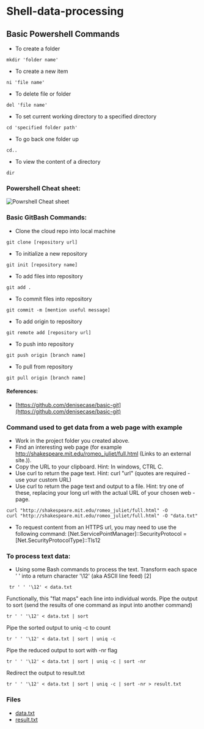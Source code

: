# Shell-data-processing

## Basic Powershell Commands
- To create a folder
```
mkdir 'folder name'
```
- To create a new item
```
ni 'file name'
```
- To delete file or folder
```
del 'file name'
```
- To set current working directory to a specified directory
```
cd 'specified folder path'
```
- To go back one folder up
```
cd..
````
- To view the content of a directory
```
dir
```
### Powershell Cheat sheet:
![Powrshell Cheat sheet](./powershellCheatSheet.PNG)

### Basic GitBash Commands:

- Clone the cloud repo into local machine
```
git clone [repository url]
```
- To initialize a new repository
```
git init [repository name]
```
- To add files into repository
```
git add .
```
- To commit files into repository
```
git commit -m [mention useful message]
```
- To add origin to repository
```
git remote add [repository url]
```
- To push into repository
```
git push origin [branch name]
```
- To pull from repository
```
git pull origin [branch name]
```
#### References:
- [https://github.com/denisecase/basic-git](https://github.com/denisecase/basic-git)


### Command used to get data from a web page with example
- Work in the project folder you created above.
- Find an interesting web page (for example http://shakespeare.mit.edu/romeo_juliet/full.html (Links to an external site.)).
- Copy the URL to your clipboard. Hint: In windows, CTRL C.
- Use curl to return the page text. Hint: curl "url"  (quotes are required - use your custom URL)
- Use curl to return the page text and output to a file. Hint: try one of these, replacing your long url with the actual URL of your chosen web - page.
```
curl "http://shakespeare.mit.edu/romeo_juliet/full.html" -O 
curl "http://shakespeare.mit.edu/romeo_juliet/full.html" -O "data.txt"
```
- To request content from an HTTPS url, you may need to use the following command:
[Net.ServicePointManager]::SecurityProtocol = [Net.SecurityProtocolType]::Tls12

### To process text data:

- Using some Bash commands to process the text.
Transform each space ' ' into a return character '\12' (aka ASCII line feed) [2]
```
 tr ' ' '\12' < data.txt
```
Functionally, this "flat maps" each line into individual words. 
Pipe the output to sort (send the results of one command as input into another command)
```
tr ' ' '\12' < data.txt | sort
```
Pipe the sorted output to uniq -c to count
```
tr ' ' '\12' < data.txt | sort | uniq -c
```
Pipe the reduced output to sort with -nr flag
```
tr ' ' '\12' < data.txt | sort | uniq -c | sort -nr
```
Redirect the output to result.txt
```
tr ' ' '\12' < data.txt | sort | uniq -c | sort -nr > result.txt
```

### Files

- [data.txt](./data.txt)
- [result.txt](./result.txt)